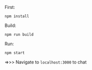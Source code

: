 
First:

    npm install

Build:
	
	npm run build

Run:

    npm start

=>>> Navigate to `localhost:3000` to chat
